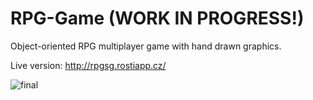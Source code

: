 # RPG-Game (WORK IN PROGRESS!)

Object-oriented RPG multiplayer game with hand drawn graphics. 

Live version: http://rpgsg.rostiapp.cz/

![final](https://user-images.githubusercontent.com/51966459/123538809-c64be300-d736-11eb-9e2f-3c350a4c0bb7.gif)

